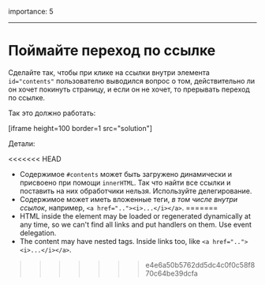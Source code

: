 importance: 5

---

# Поймайте переход по ссылке

Сделайте так, чтобы при клике на ссылки внутри элемента `id="contents"` пользователю выводился вопрос о том, действительно ли он хочет покинуть страницу, и если он не хочет, то прерывать переход по ссылке.

Так это должно работать:

[iframe height=100 border=1 src="solution"]

Детали:

<<<<<<< HEAD
- Содержимое `#contents` может быть загружено динамически и присвоено при помощи `innerHTML`. Так что найти все ссылки и поставить на них обработчики нельзя. Используйте делегирование.
- Содержимое может иметь вложенные теги, *в том числе внутри ссылок*, например, `<a href=".."><i>...</i></a>`.
=======
- HTML inside the element may be loaded or regenerated dynamically at any time, so we can't find all links and put handlers on them. Use event delegation.
- The content may have nested tags. Inside links too, like `<a href=".."><i>...</i></a>`.
>>>>>>> e4e6a50b5762dd5dc4c0f0c58f870c64be39dcfa
